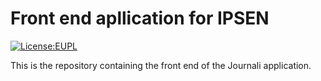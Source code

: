 # Front end apllication for IPSEN

[![License:EUPL](https://img.shields.io/badge/License-EUPLv.1.2-brightgreen.svg)](https://opensource.org/licenses/EUPL-1.2)

This is the repository containing the front end of the Journali application.
